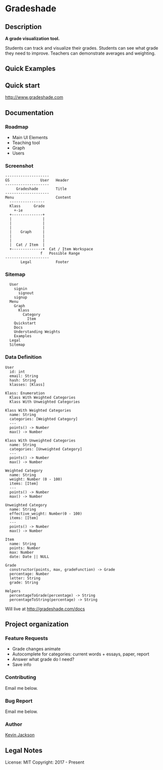 # Gradeshade

## Description

**A grade visualization tool.**

Students can track and visualize their grades.
Students can see what grade they need to improve.
Teachers can demonstrate averages and weighting.

## Quick Examples

## Quick start

<http://www.gradeshade.com>

## Documentation

### Roadmap

- Main UI Elements
- Teaching tool
- Graph
- Users

### Screenshot

```
--------------------
GS              User   Header
--------------------
     Gradeshade        Title
--------------------
Menu                   Content
  ----------------
  Klass      Grade
    +-ie
  +--------------+
  |              |
  |              |
  |              |
  |    Graph     |
  |              |
  |              |
  |  Cat / Item  |
  +--------------+  Cat / Item Workspace
                f   Possible Range
--------------------
       Legal           Footer
```

### Sitemap

```
  User
    signin
      signout
    signup
  Menu
    Graph
      Klass
        Category
          Item
    Quickstart
    Docs
    Understanding Weights
    Examples
  Legal
  Sitemap
```

### Data Definition

```
User
  id: int
  email: String
  hash: String
  klasses: [Klass]

Klass: Enumeration
  Klass With Weighted Categories
  Klass With Unweighted Categories

Klass With Weighted Categories
  name: String
  categories: [Weighted Category]
  ---
  points() -> Number
  max() -> Number

Klass With Unweighted Categories
  name: String
  categories: [Unweighted Category]
  ---
  points() -> Number
  max() -> Number

Weighted Category
  name: String
  weight: Number (0 - 100)
  items: [Item]
  ---
  points() -> Number
  max() -> Number

Unweighted Category
  name: String
  effective_weight: Number(0 - 100)
  items: [Item]
  ---
  points() -> Number
  max() -> Number

Item
  name: String
  points: Number
  max: Number
  date: Date || NULL

Grade
  constructor(points, max, gradeFunction) -> Grade
  percentage: Number
  letter: String
  grade: String

Helpers
  percentageToGrade(percentage) -> String
  percentageToString(percentage) -> String
```

Will live at <http://gradeshade.com/docs>

## Project organization

### Feature Requests

- Grade changes animate
- Autocomplete for categories:
  current words + essays, paper, report
- Answer what grade do I need?
- Save info

### Contributing

Email me below.

### Bug Report

Email me below.

### Author

[Kevin Jackson](mailto:kj31428@gmail.com)

## Legal Notes

License: MIT
Copyright: 2017 - Present
